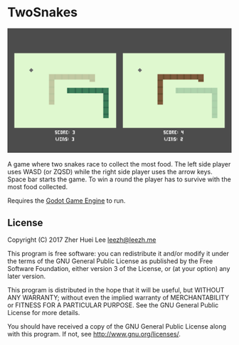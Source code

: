 TwoSnakes
=========

![Screenshot](preview.png)

A game where two snakes race to collect the most food. The left side
player uses WASD (or ZQSD) while the right side player uses the arrow
keys. Space bar starts the game. To win a round the player has to
survive with the most food collected.

Requires the [Godot Game Engine](https://godotengine.org/) to run.

License
-------

Copyright (C) 2017 Zher Huei Lee <leezh@leezh.me>

This program is free software: you can redistribute it and/or modify
it under the terms of the GNU General Public License as published by
the Free Software Foundation, either version 3 of the License, or
(at your option) any later version.

This program is distributed in the hope that it will be useful,
but WITHOUT ANY WARRANTY; without even the implied warranty of
MERCHANTABILITY or FITNESS FOR A PARTICULAR PURPOSE.  See the
GNU General Public License for more details.

You should have received a copy of the GNU General Public License
along with this program.  If not, see <http://www.gnu.org/licenses/>.

